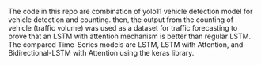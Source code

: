 The code in this repo are combination of yolo11 vehicle detection model for vehicle detection and counting.
then, the output from the counting of vehicle (traffic volume) was used as a dataset for traffic forecasting to prove that
an LSTM with attention mechanism is better than regular LSTM. The compared Time-Series models are LSTM, LSTM with Attention, 
and Bidirectional-LSTM with Attention using the keras library.



